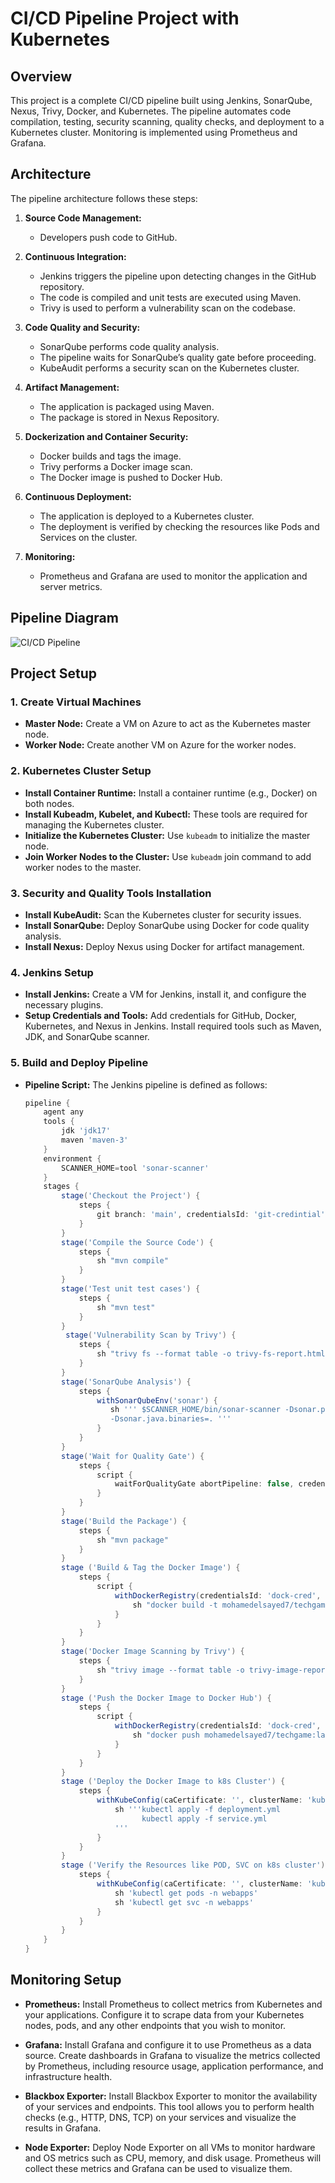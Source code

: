 # CI/CD Pipeline Project with Kubernetes

## Overview
This project is a complete CI/CD pipeline built using Jenkins, SonarQube, Nexus, Trivy, Docker, and Kubernetes. The pipeline automates code compilation, testing, security scanning, quality checks, and deployment to a Kubernetes cluster. Monitoring is implemented using Prometheus and Grafana.

## Architecture
The pipeline architecture follows these steps:

1. **Source Code Management:**
   - Developers push code to GitHub.
   
2. **Continuous Integration:**
   - Jenkins triggers the pipeline upon detecting changes in the GitHub repository.
   - The code is compiled and unit tests are executed using Maven.
   - Trivy is used to perform a vulnerability scan on the codebase.

3. **Code Quality and Security:**
   - SonarQube performs code quality analysis.
   - The pipeline waits for SonarQube’s quality gate before proceeding.
   - KubeAudit performs a security scan on the Kubernetes cluster.

4. **Artifact Management:**
   - The application is packaged using Maven.
   - The package is stored in Nexus Repository.

5. **Dockerization and Container Security:**
   - Docker builds and tags the image.
   - Trivy performs a Docker image scan.
   - The Docker image is pushed to Docker Hub.

6. **Continuous Deployment:**
   - The application is deployed to a Kubernetes cluster.
   - The deployment is verified by checking the resources like Pods and Services on the cluster.

7. **Monitoring:**
   - Prometheus and Grafana are used to monitor the application and server metrics.

## Pipeline Diagram

![CI/CD Pipeline](pipeline.jpeg)

## Project Setup

### 1. Create Virtual Machines
- **Master Node:** Create a VM on Azure to act as the Kubernetes master node.
- **Worker Node:** Create another VM on Azure for the worker nodes.

### 2. Kubernetes Cluster Setup
- **Install Container Runtime:** Install a container runtime (e.g., Docker) on both nodes.
- **Install Kubeadm, Kubelet, and Kubectl:** These tools are required for managing the Kubernetes cluster.
- **Initialize the Kubernetes Cluster:** Use `kubeadm` to initialize the master node.
- **Join Worker Nodes to the Cluster:** Use `kubeadm` join command to add worker nodes to the master.

### 3. Security and Quality Tools Installation
- **Install KubeAudit:** Scan the Kubernetes cluster for security issues.
- **Install SonarQube:** Deploy SonarQube using Docker for code quality analysis.
- **Install Nexus:** Deploy Nexus using Docker for artifact management.

### 4. Jenkins Setup
- **Install Jenkins:** Create a VM for Jenkins, install it, and configure the necessary plugins.
- **Setup Credentials and Tools:** Add credentials for GitHub, Docker, Kubernetes, and Nexus in Jenkins. Install required tools such as Maven, JDK, and SonarQube scanner.

### 5. Build and Deploy Pipeline
- **Pipeline Script:** The Jenkins pipeline is defined as follows:

  ```groovy
  pipeline {
      agent any
      tools {
          jdk 'jdk17'
          maven 'maven-3'
      }
      environment {
          SCANNER_HOME=tool 'sonar-scanner'
      }
      stages {
          stage('Checkout the Project') {
              steps {
                  git branch: 'main', credentialsId: 'git-credintial', url: 'https://github.com/Mohamedzonkol/CICD-Corporate-DevOps-Pipeline-Project.git'
              }
          }
          stage('Compile the Source Code') {
              steps {
                  sh "mvn compile"
              }
          }
          stage('Test unit test cases') {
              steps {
                  sh "mvn test"
              }
          }
           stage('Vulnerability Scan by Trivy') {
              steps {
                  sh "trivy fs --format table -o trivy-fs-report.html ."
              }
          }
          stage('SonarQube Analysis') {
              steps {
                  withSonarQubeEnv('sonar') {
                     sh ''' $SCANNER_HOME/bin/sonar-scanner -Dsonar.projectName=projecttest -Dsonar.projectKey=projecttest \
                     -Dsonar.java.binaries=. '''
                  }
              }
          }
          stage('Wait for Quality Gate') {
              steps {
                  script {
                      waitForQualityGate abortPipeline: false, credentialsId: 'sonar-token'
                  }
              }
          }
          stage('Build the Package') {
              steps {
                  sh "mvn package"
              }
          }
          stage ('Build & Tag the Docker Image') {
              steps {
                  script {
                      withDockerRegistry(credentialsId: 'dock-cred', toolName: 'docker') {
                          sh "docker build -t mohamedelsayed7/techgame:latest ."
                      }
                  }
              }
          }
          stage('Docker Image Scanning by Trivy') {
              steps {
                  sh "trivy image --format table -o trivy-image-report.html mohamedelsayed7/techgame"
              }
          }
          stage ('Push the Docker Image to Docker Hub') {
              steps {
                  script {
                      withDockerRegistry(credentialsId: 'dock-cred', toolName: 'docker') {
                          sh "docker push mohamedelsayed7/techgame:latest"
                      }
                  }
              }
          }
          stage ('Deploy the Docker Image to k8s Cluster') {
              steps {
                  withKubeConfig(caCertificate: '', clusterName: 'kubernetes', contextName: '', credentialsId: 'k8s-cred', namespace: 'webapps', restrictKubeConfigAccess: false, serverUrl: 'https://50.642.15.22:6443') {
                      sh '''kubectl apply -f deployment.yml
                            kubectl apply -f service.yml
                      '''
                  }
              }
          }
          stage ('Verify the Resources like POD, SVC on k8s cluster') {
              steps {
                  withKubeConfig(caCertificate: '', clusterName: 'kubernetes', contextName: '', credentialsId: 'k8s-cred', namespace: 'webapps', restrictKubeConfigAccess: false, serverUrl: 'https://50.642.15.22:6443') {
                      sh 'kubectl get pods -n webapps'
                      sh 'kubectl get svc -n webapps'
                  }
              }
          }
      }
  }
## Monitoring Setup

- **Prometheus:** Install Prometheus to collect metrics from Kubernetes and your applications. Configure it to scrape data from your Kubernetes nodes, pods, and any other endpoints that you wish to monitor.
  
- **Grafana:** Install Grafana and configure it to use Prometheus as a data source. Create dashboards in Grafana to visualize the metrics collected by Prometheus, including resource usage, application performance, and infrastructure health.

- **Blackbox Exporter:** Install Blackbox Exporter to monitor the availability of your services and endpoints. This tool allows you to perform health checks (e.g., HTTP, DNS, TCP) on your services and visualize the results in Grafana.

- **Node Exporter:** Deploy Node Exporter on all VMs to monitor hardware and OS metrics such as CPU, memory, and disk usage. Prometheus will collect these metrics and Grafana can be used to visualize them.
